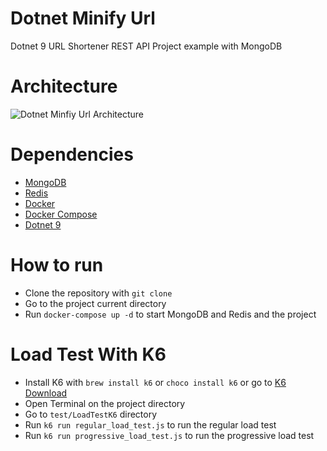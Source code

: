 # Dotnet Minify Url
Dotnet 9 URL Shortener REST API Project example with MongoDB

# Architecture
![Dotnet Minfiy Url Architecture](Statics/Adsız-2024-12-16-2000.png)

# Dependencies
- [MongoDB](https://www.mongodb.com/try/download/community)
- [Redis](https://redis.io/download)
- [Docker](https://www.docker.com/products/docker-desktop)
- [Docker Compose](https://docs.docker.com/compose/install/)
- [Dotnet 9](https://dotnet.microsoft.com/download/dotnet/9.0)

# How to run
- Clone the repository with `git clone`
- Go to the project current directory
- Run `docker-compose up -d` to start MongoDB and Redis and the project

# Load Test With K6
- Install K6 with `brew install k6` or `choco install k6` or go to [K6 Download](https://grafana.com/docs/k6/latest/set-up/install-k6/)
- Open Terminal on the project directory
- Go to `test/LoadTestK6` directory
- Run `k6 run regular_load_test.js` to run the regular load test
- Run `k6 run progressive_load_test.js` to run the progressive load test
